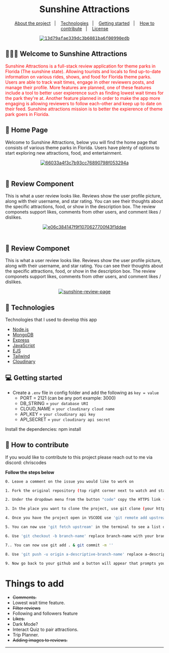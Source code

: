 <h1 align="center">
 Sunshine Attractions
</h1>

<p align="center">
  <a href="#-about-the-project">About the project</a>&nbsp;&nbsp;&nbsp;|&nbsp;&nbsp;&nbsp;
  <a href="#-technologies">Technologies</a>&nbsp;&nbsp;&nbsp;|&nbsp;&nbsp;&nbsp;
  <a href="#-getting-started">Getting started</a>&nbsp;&nbsp;&nbsp;|&nbsp;&nbsp;&nbsp;
  <a href="#-how-to-contribute">How to contribute</a>&nbsp;&nbsp;&nbsp;|&nbsp;&nbsp;&nbsp;
  <a href="#-license">License</a>
</p>

<p align="center">
 <kbd>
  <a href="https://ibb.co/fSrJqjt">
    <img src="https://i.ibb.co/KGVnbT7/13d79afae339dc3b6081ba6f00990edb.jpg" alt="13d79afae339dc3b6081ba6f00990edb" class="border border-black">
  </a>
 </kbd>
</p>

## 👨🏻‍💻 Welcome to Sunshine Attractions

<p align="left" style="color: red;"> Sunshine Attractions is a full-stack review application for theme parks in Florida (The sunshine state). Allowing tourists and locals to find up-to-date information on various rides, shows, and food for Florida theme parks. Users are able to track wait times, engage in other reviewers posts, and manage their profile. More features are planned, one of these features include a tool to better user expierence such as finding lowest wait times for the park they're at. Another feature planned in order to make the app more engaging is allowing reviewers to follow each-other and keep up to date on their feed. Sunshine attractions mission is to better the expierence of theme park goers in Florida.</p>

## 🔆 Home Page

<p align="left">
 Welcome to Sunshine Attractions, below you will find the home page that consists of various theme parks in Florida. Users have plenty of options to start exploring new attractions, food, and entertainment.
</p>

<p align="center">
<a href="https://ibb.co/K25V0tr"><img src="https://i.ibb.co/QPJYbWK/66033a4f3c7b93cc76890798f053294a.jpg" alt="66033a4f3c7b93cc76890798f053294a" border="0"></a><br /><a target='_blank' href='https://usefulwebtool.com/math-keyboard'></a><br />
</p>

## 🔆 Review Component

<p align="left">
This is what a user review looks like. Reviews show the user profile picture, along with their username, and star rating. You can see their thoughts about the specific attractions, food, or show in the description box. The review componets support likes, comments from other users, and comment likes / dislikes.
</p>

<p align="center">
<a href="https://ibb.co/YQy0cvN"><img src="https://i.ibb.co/r0cdxnQ/e06c384147f9f1070627700f43f1ddae.png" alt="e06c384147f9f1070627700f43f1ddae" border="0"></a><br /><a target='_blank' href='https://usefulwebtool.com/math-keyboard'></a><br />
</p>

## 🔆 Review Componet

<p align="left">
This is what a user review looks like. Reviews show the user profile picture, along with their username, and star rating. You can see their thoughts about the specific attractions, food, or show in the description box. The review componets support likes, comments from other users, and comment likes / dislikes.
</p>

<p align="center">
<a href="https://ibb.co/v4y99BX"><img src="https://i.ibb.co/r2899td/sunshine-review-page.jpg" alt="sunshine-review-page" border="0"></a><br>
</p>

## 🚀 Technologies

Technologies that I used to develop this app

- [Node.js](https://nodejs.org/en/)
- [MongoDB](https://www.w3schools.com/mongodb/)
- [Express](https://expressjs.com/pt-br/)
- [JavaScript](https://www.javascript.com/)
- [EJS](https://ejs.co/)
- [Tailwind](tailwindcss.com)
- [Cloudinary]([https://cloudinary.com/])

## 💻 Getting started

- Create a `.env` file in config folder and add the following as `key = value`
  - PORT = 2121 (can be any port example: 3000)
  - DB_STRING = `your database URI`
  - CLOUD_NAME = `your cloudinary cloud name`
  - API_KEY = `your cloudinary api key`
  - API_SECRET = `your cloudinary api secret`

Install the dependencies: npm install

## 🤔 How to contribute

If you would like to contribute to this project please reach out to me via discord: chriscodes

**Follow the steps below**

```bash
0. Leave a comment on the issue you would like to work on 

1. Fork the original repository (top right corner next to watch and star buttons)

2. Under the dropdown menu from the button "code" copy the HTTPS link (from your forked repository) 'https://github.com/(your username)/Sunshine-attractions.git'

3. In the place you want to clone the project, use git clone (your https link here)

4. Once you have the project open in VSCODE use 'git remote add upstream  https://github.com/ChrisMunozCodes/Sunshine-attractions.git' in the terminal, this will track the main repository 

5. You can now use 'git fetch upstream' in the terminal to see a list of the different branches.

6. Use 'git checkout -b branch-name' replace branch-name with your branch. This will create a new branch for you to work within

7.. You can now use git add . & git commit -m '' 

8. Use 'git push -u origin a-descriptive-branch-name' replace a-descriptive-branch-name with your branch name (this will push all your code)

9. Now go back to your github and a button will appear that prompts you to make a pull request
```

# Things to add
- ~~Comments.~~
- Lowest wait time feature.
- ~~Filter reviews~~
- Following and followers feature 
- ~~Likes.~~
- Dark Mode?
- Interact Quiz to pair attractions.
- Trip Planner.
- ~~Adding images to reviews.~~


---
